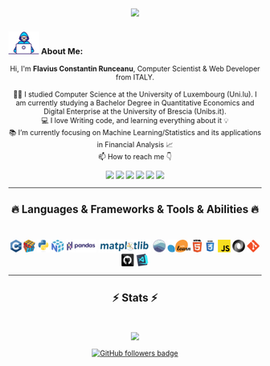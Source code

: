 <!-- <img align="right" src="https://visitor-badge.laobi.icu/badge?page_id=HalemoGPA/HalemoGPA" alt="HalemoGPA">
<!-- [![Typing SVG](https://readme-typing-svg.herokuapp.com?font=Fira+Code&pause=1000&width=435&lines=This+is+Flavius;Nice+to+meet+you!)](https://git.io/typing-svg)  -->

<h1 align="center">
<center>
  <a href="https://git.io/typing-svg">
    <img src="https://readme-typing-svg.herokuapp.com?font=Fira+Code&pause=1000&width=435&lines=This+is+Flavius!;Nice+to+meet+you!+%F0%9F%91%8B&center=true&size=30">
  </a>
  </center>
</h1>

### <img src="/images/Developer.gif" alt="developer gif"  height="45px"> About Me:

<p align="center">
  Hi, I'm <b>Flavius Constantin Runceanu</b>, Computer Scientist & Web Developer from ITALY.
  <br>
  <br>
  👨‍🎓 I studied Computer Science at the University of Luxembourg (Uni.lu). I am currently studying a Bachelor Degree in Quantitative Economics and Digital Enterprise at the University of Brescia (Unibs.it).
  <br>
  💻 I love Writing code, and learning everything about it 💡
  <br>
  📚 I’m currently focusing on Machine Learning/Statistics and its applications in Financial Analysis 📈
  <br>
  📫 How to reach me 👇
</p>
<p align="center"> <a href="https://www.linkedin.com/in/flavius-constantin-runceanu-97b1b01ba/"><img src="https://img.shields.io/badge/linkedin-%230077B5.svg?&style=for-the-badge&logo=linkedin&logoColor=white" height=23></a> <a href="mailto:runceanuflavius@gmail.com"><img src="https://img.shields.io/badge/Gmail-D14836?style=for-the-badge&logo=gmail&logoColor=white" height=23></a> <a href="http://wa.me//00393204616889"><img src="https://img.shields.io/badge/WhatsApp-25D366?style=for-the-badge&logo=whatsapp&logoColor=white" height=23></a> <a href="https://www.facebook.com/profile.php?id=100071589776163"><img src="https://img.shields.io/badge/Facebook-1877F2?style=for-the-badge&logo=facebook&logoColor=white" height=23></a> 
<!--   <a href="https://github.com/HalemoGPA/"><img src="https://img.shields.io/badge/GitHub-100000?style=for-the-badge&logo=github&logoColor=white" height=23></a> -->
 <!--  <a href="https://www.youtube.com/watch?v=p0uAJ6Eu4Rs"><img src="https://img.shields.io/badge/YouTube-FF0000?style=for-the-badge&logo=youtube&logoColor=white" height=23></a> -->
  <a href="https://t.me/mynameisflavius"><img src="https://img.shields.io/badge/Telegram-2CA5E0?style=for-the-badge&logo=telegram&logoColor=white" height=23></a>  <a href="https://codeforces.com/profile/flarun"><img src="https://img.shields.io/badge/codeforces-%234566B5.svg?&style=for-the-badge&logo=codeforces&logoColor=white" height=23></a></p>
<hr>
<h2 align="center">🔥 Languages & Frameworks & Tools & Abilities 🔥</h2><br>
<p align="center">
<!--   <code><img title="C" height="25" src="images/c.svg"></code> -->
  <img title="C++" height="25" src="images/cpp.svg"></code>
  <img title="Problem Solving" height="25" src="images/problemSolving.png">
<!--   <code><img title="C#" height="25" src="images/cSharp.svg"></code> -->
  <img title="Python" height="25" src="images/python-original.svg">
  <img title="Numpy" height="25" src="images/numpy.svg">
  <img title="Pandas" height="25" src="images/pandas.svg">
  <img title="Matplotlib" height="25" src="images/matplotlib.svg">
  <img title="Seaborn" height="25" src="images/seaborn.svg">
  <img title="Scikit Learn" height="25" src="images/Scikit_learn.svg">
  <img title="HTML5" height="25" src="images/html5.svg">
  <img title="CSS" height="25" src="images/css.svg">
  <img title="Javascript" height="25" src="images/javascript.svg">
  <img title="JSON" height="25" src="images/json.svg">
  <img title="Git" height="25" src="images/git-original.svg">
  <img title="GitHub" height="25" src="images/github.svg">
  <img title="Visual Studio Code" height="25" src="images/vscode.png">
<!--   <code><img title="Microsoft Visual Studio" height="25" src="images/visualstudio.png"></code> -->
</p>
<hr>

<h2 align="center">⚡ Stats ⚡</h2>
<br>

<p align="center">
<a href="https://github.com/HalemoGPA/">
      <img width=325  src="https://github-readme-stats.vercel.app/api/top-langs/?username=flarun&hide=c%23,powershell,Mathematica,Ruby,Objective-C,Objective-C%2b%2b,Cuda&title_color=61dafb&text_color=ffffff&icon_color=61dafb&bg_color=20232a&langs_count=8&layout=compact&border_color=61dafb&hide_border=true" />
 </a>
</p>
<!--
<hr>
<h2 align="center">💹 Most Popular Repos 💹</h2>
<br>
<p align="center">
<a href="https://github.com/HalemoGPA/Learn-Js/">
  <img width=300 align="center" src="https://github-readme-stats.vercel.app/api/pin/?username=HalemoGPA&repo=Learn-Js&title_color=ffffff&text_color=c9cacc&icon_color=2bbc8a&bg_color=1d1f21" />
</a>   
<!--
<a href="https://github.com/HalemoGPA/HalemoGPA/">
  <img width=300 align="center" src="https://github-readme-stats.vercel.app/api/pin/?username=HalemoGPA&repo=HalemoGPA&title_color=ffffff&text_color=c9cacc&icon_color=2bbc8a&bg_color=1d1f21" />
</a>
<!--
</p>
<!--
<hr>
<p align="center">
  <a href="https://www.buymeacoffee.com/HalemoGPA" target="_blank" ><img src="https://www.buymeacoffee.com/assets/img/custom_images/orange_img.png" alt="HalemoGPA buy me a coffee" width="230"></a>
</p>
-->
<!--
<p  align="center">
<img src="https://visitor-badge.laobi.icu/badge?page_id=HalemoGPA/HalemoGPA" alt="HalemoGPA"/>
</p>
-->
<p align="center">
  <a href="https://www.github.com/flaruns" target="_blank" rel="noreferrer"><img src="https://img.shields.io/github/followers/flarun?logo=github&style=for-the-badge&color=282b2f&labelColor=0d1117" alt="GitHub followers badge" /></a>
</p>
<!---
HalemoGPA/HalemoGPA is a ✨ special ✨ repository because its `README.md` (this file) appears on your GitHub profile.
You can click the Preview link to take a look at your changes.
--->
